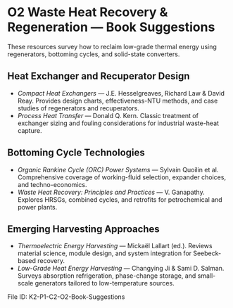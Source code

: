# O2 Waste Heat Recovery & Regeneration — Book Suggestions

These resources survey how to reclaim low-grade thermal energy using regenerators, bottoming cycles, and solid-state converters.

## Heat Exchanger and Recuperator Design
- *Compact Heat Exchangers* — J.E. Hesselgreaves, Richard Law & David Reay. Provides design charts, effectiveness-NTU methods, and case studies of regenerators and recuperators.
- *Process Heat Transfer* — Donald Q. Kern. Classic treatment of exchanger sizing and fouling considerations for industrial waste-heat capture.

## Bottoming Cycle Technologies
- *Organic Rankine Cycle (ORC) Power Systems* — Sylvain Quoilin et al. Comprehensive coverage of working-fluid selection, expander choices, and techno-economics.
- *Waste Heat Recovery: Principles and Practices* — V. Ganapathy. Explores HRSGs, combined cycles, and retrofits for petrochemical and power plants.

## Emerging Harvesting Approaches
- *Thermoelectric Energy Harvesting* — Mickaël Lallart (ed.). Reviews material science, module design, and system integration for Seebeck-based recovery.
- *Low-Grade Heat Energy Harvesting* — Changying Ji & Sami D. Salman. Surveys absorption refrigeration, phase-change storage, and small-scale generators tailored to low-temperature sources.

File ID: K2-P1-C2-O2-Book-Suggestions
